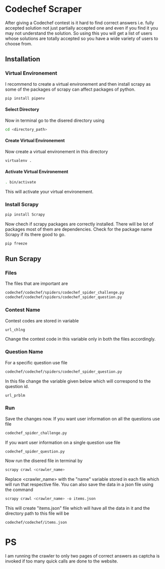 # Codechef Scraper
After giving a Codechef contest is it hard to find correct answers i.e. fully accepted solution not just partially accepted one and even if you find it you may not understand the solution. So using this you will get a list of users whose solutions are totally accepted so you have a wide variety of users to choose from.
## Installation
### Virtual Environement
I recommend to create a virtual environement and then install scrapy as some of the packages of scrapy can affect packages of python.
```bash
pip install pipenv
```
#### Select Directory
Now in terminal go to the disered directory using
```bash
cd <directory_path>
```
#### Create Virtual Environement
Now create a virtual environement in this directory
```bash
virtualenv .
```
#### Activate Virtual Environement
```bash
. bin/activate
```
This will activate your virtual environement.
### Install Scrapy
```bash
pip install Scrapy
```
Now chech if scrapy packages are correctly installed. There will be lot of packages most of them are dependencies. Check for the package name Scrapy if its there good to go.
```bash
pip freeze
```
## Run Scrapy
### Files
The files that are important are
```bash
codechef/codechef/spiders/codechef_spider_challenge.py
codechef/codechef/spiders/codechef_spider_question.py
```
### Contest Name
Contest codes are stored in variable
```python
url_chlng
```
Change the contest code in this variable only in both the files accordingly.
### Question Name
For a specific question use file
```bash
codechef/codechef/spiders/codechef_spider_question.py
```
In this file change the variable given below which will correspond to the question id.
```python
url_prblm
```
### Run
Save the changes now.
If you want user information on all the questions use file
```bash
codechef_spider_challenge.py
```
If you want user information on a single question use file
```bash
codechef_spider_question.py
```
Now run the disered file in terminal by
```bash
scrapy crawl <crawler_name>
```
Replace <crawler_name> with the "name" variable stored in each file which will run that respective file.
You can also save the data in a json file using the command
```bash
scrapy crawl <crawler_name> -o items.json
```
This will create "items.json" file which will have all the data in it and the directory path to this file will be
```bash
codechef/codechef/items.json
```
# PS
I am running the crawler to only two pages of correct answers as captcha is invoked if too many quick calls are done to the website.
